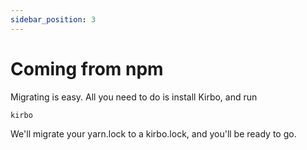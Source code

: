 ```yaml
---
sidebar_position: 3
---
```


# Coming from npm

Migrating is easy. All you need to do is install Kirbo, and run

```sh
kirbo
```

We'll migrate your yarn.lock to a kirbo.lock, and you'll be ready to go.

